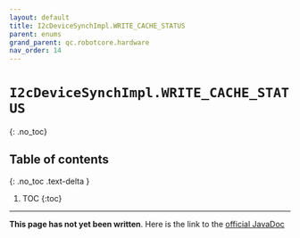 ```yaml
---
layout: default
title: I2cDeviceSynchImpl.WRITE_CACHE_STATUS
parent: enums
grand_parent: qc.robotcore.hardware
nav_order: 14
---
```

# `I2cDeviceSynchImpl.WRITE_CACHE_STATUS`
{: .no_toc}

## Table of contents
{: .no_toc .text-delta }

1. TOC
{:toc}
---
**This page has not yet been written**. Here is the link to the [official JavaDoc](https://ftctechnh.github.io/ftc_app/doc/javadoc/com/qualcomm/robotcore/hardware/I2cDeviceSynchImpl.WRITE_CACHE_STATUS.html)
        